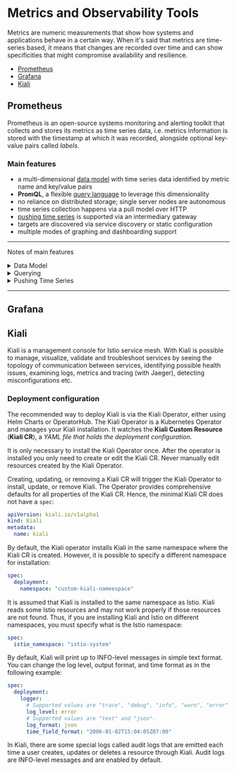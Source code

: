 # Metrics and Observability Tools

Metrics are numeric measurements that show how systems and applications behave in a certain way. When it's said that metrics are time-series based, it means that changes are recorded over time and can show specificities that might compromise availability and resilience.  


- [Prometheus](#prometheus)
- [Grafana](#grafana)
- [Kiali](#kiali)

## Prometheus <a name="prometheus"></a>

Prometheus is an open-source systems monitoring and alerting toolkit that collects and stores its metrics as time series data, i.e. metrics information is stored with the timestamp at which it was recorded, alongside optional key-value pairs called _labels_.  

### Main features

- a multi-dimensional [data model](#datamodel) with time series data identified by metric name and key/value pairs
- **PromQL**, a flexible [query language](#querylanguage) to leverage this dimensionality
- no reliance on distributed storage; single server nodes are autonomous 
- time series collection happens via a pull model over HTTP
- [pushing time series](#pushingtimeseries) is supported via an intermediary gateway
- targets are discovered via service discovery or static configuration
- multiple modes of graphing and dashboarding support  



---

Notes of main features

<details>
<summary>Data Model <a name="datamodel"></a></summary> 

>
> Prometheus fundamentally stores all data as time series: streams of timestamped values belonging to the same metric and the same set of labeled dimensions. Besides stored time series, Prometheus may generate temporary derived time series as the result of queries.
> 
> **Metric names and labels**  
> Every time series is uniquely identified by its metric name and optional key-value pairs called _labels_.
> The metric name specifies the general feature of a system that is measured (e.g. http_requests_total - the total number of HTTP requests received). It may contain ASCII letters and digits, as well as underscores and colons. It must match the regex `[a-zA-Z_:][a-zA-Z0-9_:]*`.
> 
>> Note: The colons are reserved for user defined recording rules. They should not be used by exporters or direct instrumentation.
>
> *Labels* enable Prometheus's dimensional data model: any given combination of labels for the same metric name identifies a particular dimensional instantiation of that metric (for example: all HTTP requests that used the method POST to the /api/tracks handler). The query language allows filtering and aggregation based on these dimensions. Changing any label value, including adding or removing a label, will create a new time series.
> Label names may contain ASCII letters, numbers, as well as underscores. They must match the regex `[a-zA-Z_][a-zA-Z0-9_]*`. Label names beginning with __ are reserved for internal use.
> Label values may contain any Unicode characters. A label with an empty label value is considered equivalent to a label that does not exist.
> 
> **Samples**  
> Samples form the actual time series data. Each sample consists of:
> - a float64 value
> - a millisecond-precision timestamp
> 
> **Notation**  
> Given a metric name and a set of labels, time series are frequently identified using this notation:
> ```
> <metric name>{<label name>=<label value>, ...}
> ```
> 
> For example, a time series with the metric name **api_http_requests_total** and the *labels* method="POST" and handler="/messages" could be written like this:
> ```
> api_http_requests_total{method="POST", handler="/messages"}
> ```
>
</details>

<details>
<summary>Querying <a name="querylanguage"></a></summary>	

> PromQL stands for **Prometheus Query Language**, that is a specific form to let users select and aggregate time series data in real time. The result of an expression can either be shown as a graph, viewed as tabular data in Prometheus's expression browser, or consumed by external systems via the [HTTP API](https://prometheus.io/docs/prometheus/latest/querying/api/).   
> Examples of queries can be found [here](https://prometheus.io/docs/prometheus/latest/querying/examples/).  
>
	
</details>
	
<details>
<summary>Pushing Time Series <a name="pushingtimeseries"></a></summary>	

>
> The Prometheus Pushgateway allows you to push time series from **short-lived service-level batch jobs** to an intermediary job which Prometheus can scrape. Combined with Prometheus's simple text-based exposition format, this makes it easy to instrument even shell scripts without a client library.  
> There are several pitfalls when blindly using the Pushgateway instead of Prometheus's usual pull model for general metrics collection:  
> - When monitoring multiple instances through a single Pushgateway, the Pushgateway becomes both a single point of failure and a potential bottleneck.
> - You lose Prometheus's automatic instance health monitoring via the up metric (generated on every scrape).  
> - The Pushgateway never forgets series pushed to it and will expose them to Prometheus forever unless those series are manually deleted via the Pushgateway's API.
> - The latter point is especially relevant when multiple instances of a job differentiate their metrics in the Pushgateway via an instance label or similar.
> - Metrics for an instance will then remain in the Pushgateway even if the originating instance is renamed or removed.
>	
> ```
> This is because the lifecycle of the Pushgateway as a metrics cache is fundamentally separate from the lifecycle of the processes that push metrics to it.
> ```
> - Contrast this to Prometheus's usual pull-style monitoring: when an instance disappears (intentional or not), its metrics will automatically disappear along with it. When using the Pushgateway, this is not the case, and you would now have to delete any stale metrics manually or automate this lifecycle synchronization yourself.
>
> Usually, the **only valid use case for the Pushgateway is for capturing the outcome of a service-level batch job**. A "service-level" batch job is one which is not semantically related to a specific machine or job instance (for example, a batch job that deletes a number of users for an entire service). Such a job's metrics should not include a machine or instance label to decouple the lifecycle of specific machines or instances from the pushed metrics. This decreases the burden for managing stale metrics in the Pushgateway.   
>
> **Alternative strategies**  
> If an inbound firewall or NAT is preventing you from pulling metrics from targets, consider moving the Prometheus server behind the network barrier as well. We generally recommend running Prometheus servers on the same network as the monitored instances. Otherwise, consider PushProx, which allows Prometheus to traverse a firewall or NAT.  
> For batch jobs that are related to a machine (such as automatic security update cronjobs or configuration management client runs), **expose the resulting metrics using the Node Exporter's textfile collector** instead of the Pushgateway.   
>
> For more information on using the Pushgateway and use from a Unix shell, see the project's [README.md](https://github.com/prometheus/pushgateway/blob/master/README.md).  
> For use from Java see the [PushGateway](https://prometheus.github.io/client_java/io/prometheus/client/exporter/PushGateway.html) class.  
> For use from Python see Exporting to a [Pushgateway](https://github.com/prometheus/client_python#exporting-to-a-pushgateway).
>
	
</details>
	
---

## Grafana <a name="grafana"></a>

## Kiali <a name="kiali"></a>

Kiali is a management console for Istio service mesh. With Kiali is possible to manage, visualize, validate and troubleshoot services by seeing the topology of communication between services, identifying possible health issues, examining logs, metrics and tracing (with Jaeger), detecting misconfigurations  etc.  

### Deployment configuration

The recommended way to deploy Kiali is via the Kiali Operator, either using Helm Charts or OperatorHub. The Kiali Operator is a Kubernetes Operator and manages your Kiali installation. It watches the **Kiali Custom Resource** (**Kiali CR**), a *YAML file that holds the deployment configuration*.    

It is only necessary to install the Kiali Operator once. After the operator is installed you only need to create or edit the Kiali CR. Never manually edit resources created by the Kiali Operator.  

Creating, updating, or removing a Kiali CR will trigger the Kiali Operator to install, update, or remove Kiali. The Operator provides comprehensive defaults for all properties of the Kiali CR. Hence, the minimal Kiali CR does not have a `spec`:

```yaml
apiVersion: kiali.io/v1alpha1
kind: Kiali
metadata:
  name: kiali
```

By default, the Kiali operator installs Kiali in the same namespace where the Kiali CR is created. However, it is possible to specify a different namespace for installation:

```yaml
spec:
  deployment:
    namespace: "custom-kiali-nameespace"
```

It is assumed that Kiali is installed to the same namespace as Istio. Kiali reads some Istio resources and may not work properly if those resources are not found. Thus, if you are installing Kiali and Istio on different namespaces, you must specify what is the Istio namespace:

```yaml
spec:
  istio_namespace: "istio-system"
```


By default, Kiali will print up to INFO-level messages in simple text format. You can change the log level, output format, and time format as in the following example:

```yaml
spec:
  deployment:
    logger:
      # Supported values are "trace", "debug", "info", "warn", "error" and "fatal"
      log_level: error  
      # Supported values are "text" and "json".
      log_format: json  
      time_field_format: "2006-01-02T15:04:05Z07:00"
```

In Kiali, there are some special logs called audit logs that are emitted each time a user creates, updates or deletes a resource through Kiali. Audit logs are INFO-level messages and are enabled by default.

